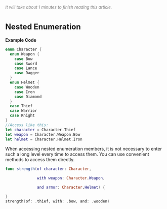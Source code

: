
<font color=gray size=2>*It will take about 1 minutes to finish reading this article.*</font>

# **<font size=5 >Nested Enumeration</font>**
 
 <strong>Example Code</strong>

```Swift
enum Character {
  enum Weapon {
    case Bow
    case Sword
    case Lance
    case Dagger
  }
  enum Helmet {
    case Wooden
    case Iron
    case Diamond
  }
  case Thief
  case Warrior
  case Knight
}
//Access like this:
let character = Character.Thief
let weapon = Character.Weapon.Bow
let helmet = Character.Helmet.Iron
```
When accessing nested enumeration members, it is not necessary to enter such a long level every time to access them. You can use convenient methods to access them directly.

```Swift
func strength(of character: Character, 

              with weapon: Character.Weapon, 

              and armor: Character.Helmet) {

}
strength(of: .thief, with: .bow, and: .wooden)

```






